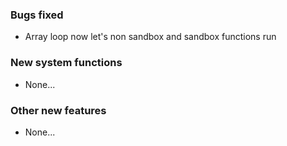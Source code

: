 ### Bugs fixed
* Array loop now let's non sandbox and sandbox functions run

### New system functions
* None...

### Other new features
* None...
